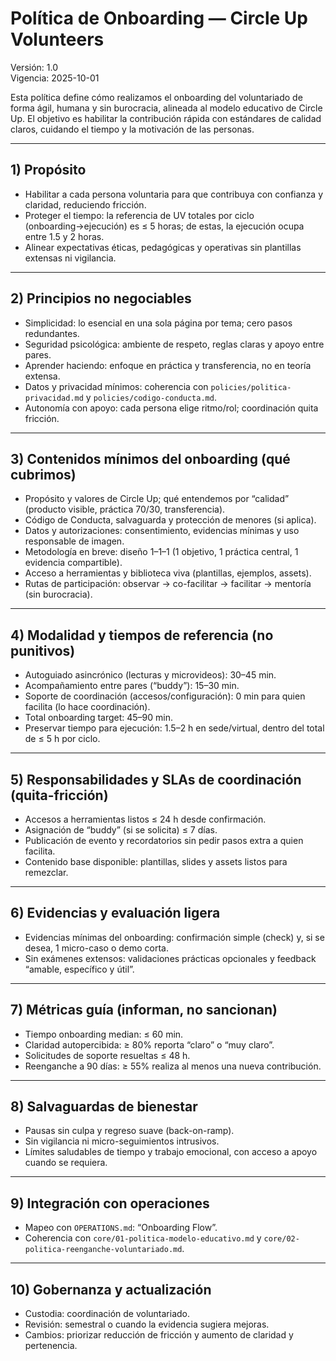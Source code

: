 # Política de Onboarding — Circle Up Volunteers

Versión: 1.0  
Vigencia: 2025-10-01

Esta política define cómo realizamos el onboarding del voluntariado de forma ágil, humana y sin burocracia, alineada al modelo educativo de Circle Up. El objetivo es habilitar la contribución rápida con estándares de calidad claros, cuidando el tiempo y la motivación de las personas.

---

## 1) Propósito
- Habilitar a cada persona voluntaria para que contribuya con confianza y claridad, reduciendo fricción.  
- Proteger el tiempo: la referencia de UV totales por ciclo (onboarding→ejecución) es ≤ 5 horas; de estas, la ejecución ocupa entre 1.5 y 2 horas.  
- Alinear expectativas éticas, pedagógicas y operativas sin plantillas extensas ni vigilancia.

---

## 2) Principios no negociables
- Simplicidad: lo esencial en una sola página por tema; cero pasos redundantes.  
- Seguridad psicológica: ambiente de respeto, reglas claras y apoyo entre pares.  
- Aprender haciendo: enfoque en práctica y transferencia, no en teoría extensa.  
- Datos y privacidad mínimos: coherencia con `policies/politica-privacidad.md` y `policies/codigo-conducta.md`.  
- Autonomía con apoyo: cada persona elige ritmo/rol; coordinación quita fricción.

---

## 3) Contenidos mínimos del onboarding (qué cubrimos)
- Propósito y valores de Circle Up; qué entendemos por “calidad” (producto visible, práctica 70/30, transferencia).  
- Código de Conducta, salvaguarda y protección de menores (si aplica).  
- Datos y autorizaciones: consentimiento, evidencias mínimas y uso responsable de imagen.  
- Metodología en breve: diseño 1–1–1 (1 objetivo, 1 práctica central, 1 evidencia compartible).  
- Acceso a herramientas y biblioteca viva (plantillas, ejemplos, assets).  
- Rutas de participación: observar → co-facilitar → facilitar → mentoría (sin burocracia).

---

## 4) Modalidad y tiempos de referencia (no punitivos)
- Autoguiado asincrónico (lecturas y microvideos): 30–45 min.  
- Acompañamiento entre pares (“buddy”): 15–30 min.  
- Soporte de coordinación (accesos/configuración): 0 min para quien facilita (lo hace coordinación).  
- Total onboarding target: 45–90 min.  
- Preservar tiempo para ejecución: 1.5–2 h en sede/virtual, dentro del total de ≤ 5 h por ciclo.

---

## 5) Responsabilidades y SLAs de coordinación (quita-fricción)
- Accesos a herramientas listos ≤ 24 h desde confirmación.  
- Asignación de “buddy” (si se solicita) ≤ 7 días.  
- Publicación de evento y recordatorios sin pedir pasos extra a quien facilita.  
- Contenido base disponible: plantillas, slides y assets listos para remezclar.

---

## 6) Evidencias y evaluación ligera
- Evidencias mínimas del onboarding: confirmación simple (check) y, si se desea, 1 micro-caso o demo corta.  
- Sin exámenes extensos: validaciones prácticas opcionales y feedback “amable, específico y útil”.

---

## 7) Métricas guía (informan, no sancionan)
- Tiempo onboarding median: ≤ 60 min.  
- Claridad autopercibida: ≥ 80% reporta “claro” o “muy claro”.  
- Solicitudes de soporte resueltas ≤ 48 h.  
- Reenganche a 90 días: ≥ 55% realiza al menos una nueva contribución.

---

## 8) Salvaguardas de bienestar
- Pausas sin culpa y regreso suave (back-on-ramp).  
- Sin vigilancia ni micro-seguimientos intrusivos.  
- Límites saludables de tiempo y trabajo emocional, con acceso a apoyo cuando se requiera.

---

## 9) Integración con operaciones
- Mapeo con `OPERATIONS.md`: “Onboarding Flow”.  
- Coherencia con `core/01-politica-modelo-educativo.md` y `core/02-politica-reenganche-voluntariado.md`.

---

## 10) Gobernanza y actualización
- Custodia: coordinación de voluntariado.  
- Revisión: semestral o cuando la evidencia sugiera mejoras.  
- Cambios: priorizar reducción de fricción y aumento de claridad y pertenencia.
